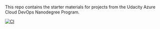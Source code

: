 This repo contains the starter materials for projects from the Udacity Azure Cloud DevOps Nanodegree Program.

[![CI](https://github.com/GitHubHelland/Udacity/actions/workflows/main.yml/badge.svg)](https://github.com/GitHubHelland/Udacity/actions/workflows/main.yml)
